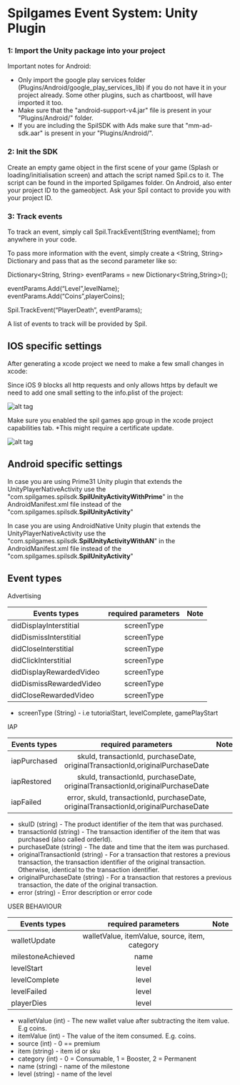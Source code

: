 <h1>Spilgames Event System: Unity Plugin</h1>

<h3>1: Import the Unity package into your project</h3>

Important notes for Android: 
<ul>
  <li>Only import the google play services folder (Plugins/Android/google_play_services_lib) if you do not have it in your project already. Some other plugins, such as chartboost, will have imported it too. </li>
  <li>Make sure that the "android-support-v4.jar" file is present in your "Plugins/Android/" folder.</li>
  <li>If you are including the SpilSDK with Ads make sure that "mm-ad-sdk.aar" is present in your "Plugins/Android/".</li>
</ul>

<h3>2: Init the SDK</h3>

Create an empty game object in the first scene of your game (Splash or loading/initialisation screen) and attach the script named Spil.cs to it. The script can be found in the imported Spilgames folder. On Android, also enter your project ID to the gameobject. Ask your Spil contact to provide you with your project ID.

<h3>3: Track events</h3>

To track an event, simply call Spil.TrackEvent(String eventName); from anywhere in your code.

To pass more information with the event, simply create a <String, String> Dictionary and pass that as the second parameter like so:

Dictionary<String, String> eventParams = new Dictionary<String,String>();

eventParams.Add(“Level”,levelName);
eventParams.Add(“Coins”,playerCoins);

Spil.TrackEvent(“PlayerDeath”, eventParams);

A list of events to track will be provided by Spil.


<h2>IOS specific settings</h2>


After generating a xcode project we need to make a few small changes in xcode:

Since iOS 9 blocks all http requests and only allows https by default we need to add one small setting to the info.plist of the project:

![alt tag](http://www.strongerthanfiction.com/img/integration.png)

Make sure you enabled the spil games app group in the xcode project capabilities tab. *This might require a certificate update. 

![alt tag](http://www.strongerthanfiction.com/img/integration2.png)

<h2>Android specific settings</h2>

In case you are using Prime31 Unity plugin that extends the UnityPlayerNativeActivity use the "com.spilgames.spilsdk.<b>SpilUnityActivityWithPrime</b>" in the AndroidManifest.xml file instead of the "com.spilgames.spilsdk.<b>SpilUnityActivity</b>"

In case you are using AndroidNative Unity plugin that extends the UnityPlayerNativeActivity use the "com.spilgames.spilsdk.<b>SpilUnityActivityWithAN</b>" in the AndroidManifest.xml file instead of the "com.spilgames.spilsdk.<b>SpilUnityActivity</b>"

<h2>Event types</h2>

Advertising

| Events types                | required parameters                                                              | Note  |
| --------------------------  |:--------------------------------------------------------------------------------:| -----:|
| didDisplayInterstitial      | screenType                                                                       |       |
| didDismissInterstitial      | screenType               |                                                               |
| didCloseInterstitial        | screenType               |                                                               |
| didClickInterstitial        | screenType               |                                                               |
| didDisplayRewardedVideo     | screenType               |                                                               |
| didDismissRewardedVideo     | screenType               |                                                               |
| didCloseRewardedVideo       | screenType               |                                                               |


* screenType (String) - i.e tutorialStart, levelComplete, gamePlayStart



IAP

| Events types                | required parameters                                                              | Note |
| --------------------------  |:--------------------------------------------------------------------------------:| -----:|
| iapPurchased                | skuId, transactionId, purchaseDate, originalTransactionId,originalPurchaseDate                    |                                                               |
| iapRestored                 | skuId, transactionId, purchaseDate, originalTransactionId,originalPurchaseDate            |                                                               |
| iapFailed                   | error, skuId, transactionId, purchaseDate, originalTransactionId,originalPurchaseDate               
* skuID (string) - The product identifier of the item that was purchased.
* transactionId (string) - The transaction identifier of the item that was purchased (also called orderId).
* purchaseDate (string) - The date and time that the item was purchased.
* originalTransactionId (string) - For a transaction that restores a previous transaction, the transaction identifier of the original transaction. Otherwise, identical to the transaction identifier.
* originalPurchaseDate (string) - For a transaction that restores a previous transaction, the date of the original transaction.
* error (string) - Error description or error code



USER BEHAVIOUR

| Events types                | required parameters                                                              | Note |
| --------------------------  |:--------------------------------------------------------------------------------:| -----:|
| walletUpdate                | walletValue, itemValue, source, item, category                    |                               |
| milestoneAchieved           | name                                                                             |      |    
| levelStart                  | level                                                                             |    |      
| levelComplete                  | level                                                                             |    |  
| levelFailed                  | level                                                                             |    |    
| playerDies                  | level                                                                             |    |    

* walletValue (int) - The new wallet value after subtracting the item value. E.g coins.
* itemValue (int) - The value of the item consumed. E.g. coins.
* source (int) - 0 == premium
* item (string) - item id or sku
* category (int) - 0 = Consumable, 1 = Booster, 2 = Permanent
* name (string) - name of the milestone
* level (string) - name of the level


